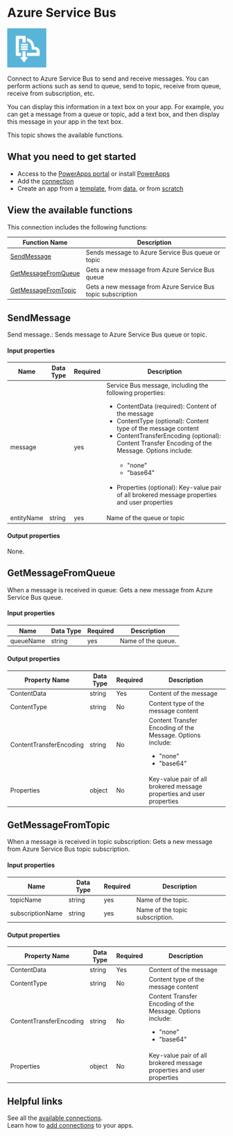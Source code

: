 <properties
	pageTitle="Overview of the Azure Service Bus connection | Microsoft PowerApps"
	description="See the available Azure Service Bus functions, responses, and examples"
	services=""	
	suite="powerapps"
	documentationCenter="" 	
	authors="MandiOhlinger"	
	manager="erikre"	
	editor="" 
	tags="" />

<tags
ms.service="powerapps"
ms.devlang="na"
ms.topic="article"
ms.tgt_pltfrm="na"
ms.workload="na"
ms.date="04/25/2016"
ms.author="mandia"/>

#  Azure Service Bus

![Azure Service Bus](./media/connection-azure-servicebus/servicebusicon.png)

Connect to Azure Service Bus to send and receive messages. You can perform actions such as send to queue, send to topic, receive from queue, receive from subscription, etc.

You can display this information in a text box on your app. For example, you can get a message from a queue or topic, add a text box, and then display this message in your app in the text box.

This topic shows the available functions.

##  What you need to get started

- Access to the [PowerApps portal][1] or install [PowerApps][2]
- Add the [connection](../add-manage-connections.md)
- Create an app from a [template](../get-started-test-drive.md), from [data](../get-started-create-from-data.md), or from [scratch](../get-started-create-from-blank.md)

## View the available functions

This connection includes the following functions:

| Function Name |  Description |
| --- | --- |
|[SendMessage](connection-azure-servicebus.md#sendmessage) | Sends message to Azure Service Bus queue or topic |
|[GetMessageFromQueue](connection-azure-servicebus.md#getmessagefromqueue) | Gets a new message from Azure Service Bus queue |
|[GetMessageFromTopic](connection-azure-servicebus.md#getmessagefromtopic) | Gets a new message from Azure Service Bus topic subscription |



## SendMessage
Send message.: Sends message to Azure Service Bus queue or topic. 

#### Input properties

| Name| Data Type|Required|Description|
| ---|---|---|---|
|message| |yes|Service Bus message, including the following properties: <ul><li>ContentData (required): Content of the message</li><li>ContentType (optional): Content type of the message content</li><li>ContentTransferEncoding (optional): Content Transfer Encoding of the Message. Options include: <br/><br/><ul><li>\"none\"</li><li>\"base64\"<br/><br/></li></ul></li><li>Properties (optional): Key-value pair of all brokered message properties and user properties</li></ul>|
|entityName|string|yes|Name of the queue or topic|

#### Output properties
None. 


## GetMessageFromQueue
When a message is received in queue: Gets a new message from Azure Service Bus queue. 

#### Input properties

| Name| Data Type|Required|Description|
| ---|---|---|---|
|queueName|string|yes|Name of the queue.|

#### Output properties

| Property Name | Data Type | Required |Description |
|---|---|---|---|
|ContentData|string|Yes |Content of the message |
|ContentType|string|No |Content type of the message content |
|ContentTransferEncoding|string|No |Content Transfer Encoding of the Message. Options include: <ul><li>\"none\"</li><li>\"base64\"</li></ul> |
|Properties|object|No |Key-value pair of all brokered message properties and user properties |


## GetMessageFromTopic
When a message is received in topic subscription: Gets a new message from Azure Service Bus topic subscription. 

#### Input properties

| Name| Data Type|Required|Description|
| ---|---|---|---|
|topicName|string|yes|Name of the topic.|
|subscriptionName|string|yes|Name of the topic subscription.|

#### Output properties

| Property Name | Data Type | Required |Description |
|---|---|---|---|
|ContentData|string|Yes |Content of the message |
|ContentType|string|No |Content type of the message content |
|ContentTransferEncoding|string|No |Content Transfer Encoding of the Message. Options include: <ul><li>\"none\"</li><li>\"base64\"</li></ul> |
|Properties|object|No |Key-value pair of all brokered message properties and user properties |


## Helpful links

See all the [available connections](../connections-list.md).  
Learn how to [add connections](../add-manage-connections.md) to your apps.

[1]: https://web.powerapps.com
[2]: http://aka.ms/powerappsinstall